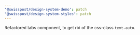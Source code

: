 ```yaml
---
'@swisspost/design-system-demo': patch
'@swisspost/design-system-styles': patch
---
```


Refactored tabs component, to get rid of the css-class `text-auto`.
